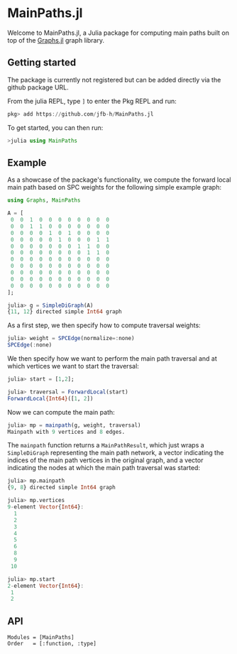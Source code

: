 # MainPaths.jl

Welcome to MainPaths.jl, a Julia package for computing main paths built on top of the [Graphs.jl](https://github.com/JuliaGraphs/Graphs.jl) graph library.

## Getting started

The package is currently not registered but can be added directly via the github package URL.

From the julia REPL, type `]` to enter the Pkg REPL and run:

```julia 
pkg> add https://github.com/jfb-h/MainPaths.jl
```

To get started, you can then run:

```julia
>julia using MainPaths
```

## Example

As a showcase of the package's functionality, we compute the forward local main path based on SPC weights for the following simple example graph:

```julia
using Graphs, MainPaths

A = [
 0  0  1  0  0  0  0  0  0  0  0
 0  0  1  1  0  0  0  0  0  0  0
 0  0  0  0  1  0  1  0  0  0  0
 0  0  0  0  0  1  0  0  0  1  1
 0  0  0  0  0  0  0  1  1  0  0
 0  0  0  0  0  0  0  0  1  1  0
 0  0  0  0  0  0  0  0  0  0  0
 0  0  0  0  0  0  0  0  0  0  0
 0  0  0  0  0  0  0  0  0  0  0
 0  0  0  0  0  0  0  0  0  0  0
 0  0  0  0  0  0  0  0  0  0  0
];

julia> g = SimpleDiGraph(A)
{11, 12} directed simple Int64 graph
```
As a first step, we then specify how to compute traversal weights:

```julia
julia> weight = SPCEdge(normalize=:none)
SPCEdge(:none)
```
We then specify how we want to perform the main path traversal and at which vertices we want to start the traversal:

```julia
julia> start = [1,2];

julia> traversal = ForwardLocal(start)
ForwardLocal{Int64}([1, 2])
```
Now we can compute the main path:

```julia
julia> mp = mainpath(g, weight, traversal)
Mainpath with 9 vertices and 8 edges.
```
The `mainpath` function returns a `MainPathResult`, which just wraps a `SimpleDiGraph` representing the main path network, a vector indicating the indices of the main path vertices in the original graph, and a vector indicating the nodes at which the main path traversal was started:

```julia
julia> mp.mainpath
{9, 8} directed simple Int64 graph

julia> mp.vertices
9-element Vector{Int64}:
  1
  2
  3
  4
  5
  6
  8
  9
 10

julia> mp.start
2-element Vector{Int64}:
 1
 2
```

## API

```@autodocs
Modules = [MainPaths]
Order   = [:function, :type]
```